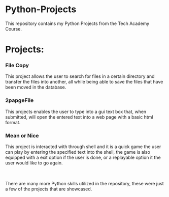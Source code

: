 # Python-Projects

This repository contains my Python Projects from the Tech Academy Course.

<h1> Projects:</h1>

<h3>File Copy</h3>
This project allows the user to search for files in a certain directory and transfer the files into another, all while being able to save the files that have been moved in the database.
  
  
<h3>2papgeFile</h3>
This projects enables the user to type into a gui text box that, when submitted, will open the entered text into a web page with a basic html format.


<h3>Mean or Nice</h3>
This project is interacted with through shell and it is a quick game the user can play by entering the specified text into the shell, the game is also equipped with a exit option if the user is done, or a replayable option it the user would like to go again.

<br></br>
There are many more Python skills utilized in the repository, these were just a few of the projects that are showcased.
